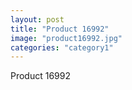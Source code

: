 ```yaml
---
layout: post
title: "Product 16992"
image: "product16992.jpg"
categories: "category1"
---
```

Product 16992
